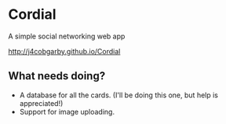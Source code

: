 # Cordial
A simple social networking web app

http://j4cobgarby.github.io/Cordial

## What needs doing?
- A database for all the cards. (I'll be doing this one, but help is appreciated!)
- Support for image uploading.
